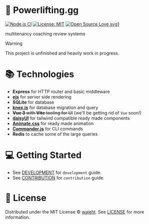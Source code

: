 # 💪️ Powerlifting.gg

[![Node.js CI](https://github.com/wajeht/powerlifting.gg/actions/workflows/ci.yml/badge.svg?branch=main)](https://github.com/wajeht/powerlifting.gg/actions/workflows/ci.yml)
[![License: MIT](https://img.shields.io/badge/License-MIT-blue.svg)](https://github.com/wajeht/powerlifting.gg/blob/main/LICENSE)
[![Open Source Love svg1](https://badges.frapsoft.com/os/v1/open-source.svg?v=103)](https://github.com/wajeht/powerlifting.gg)

multitenancy coaching review systems

> [!WARNING]
> This project is unfinished and heavily work in progress.

# 📚 Technologies

- **Express** for HTTP router and basic middleware
- **[ejs](https://www.npmjs.com/package/ejs)** for server side rendering
- **SQLite** for database
- **[knex.js](https://github.com/knex/knex)** for database migration and query
- ~~**Vue 3** with **Vite** tooling for UI~~ (we'll be getting rid of `Vue` soon!)
- **[daisyUI](https://daisyui.com/)** for tailwind compatible ready made components
- **[Animate.css](https://animate.style/)** for ready made animation
- **[Commander.js](https://www.npmjs.com/package/commander)** for CLI commands
- **Redis** to cache some of the large queries

# 💻 Getting Started

- See [DEVELOPMENT](./docs/DEVELOPMENT.md) for `development` guide.
- See [CONTRIBUTION](./docs/CONTRIBUTION.md) for `contribution` guide.

# 📜 License

Distributed under the MIT License © [wajeht](https://www.github.com/wajeht). See [LICENSE](./LICENSE) for more information.
